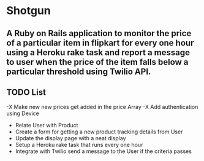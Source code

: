 # Shotgun

## A Ruby on Rails application to monitor the price of a particular item in flipkart for every one hour using a Heroku rake task and report a message to user when the price of the item falls below a particular threshold using Twilio API.

## TODO List

-X Make new new prices get added in the price Array
-X Add authentication using Device
- Relate User with Product
- Create a form for getting a new product tracking details from User
- Update the display page with a neat display
- Setup a Heroku rake task that runs every one hour
- Integrate with Twilio send a message to the User if the criteria passes
